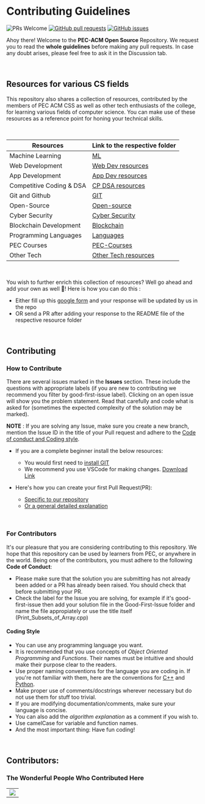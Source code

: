 # Contributing Guidelines

<img src="https://img.shields.io/badge/PRs-welcome-brightgreen.svg?style=for-the-badge" alt="PRs Welcome" /> <a href="https://github.com/PEC-CSS/Open-Source/pulls" target="_blank"><img alt="GitHub pull requests" src="https://img.shields.io/github/issues-pr/PEC-CSS/Open-Source?style=for-the-badge" /></a> <a href="https://github.com/PEC-CSS/Open-Source/issues" target="_blank"><img alt="GitHub issues" src="https://img.shields.io/github/issues/PEC-CSS/Open-Source?style=for-the-badge" /></a> <a href="https://github.com/PEC-CSS/Open-Source/blob/master/README.md#contributors-" target="_blank"></a>


Ahoy there! Welcome to the __PEC-ACM Open Source__ Repository. We request you to read the __whole guidelines__ before making any pull requests. In case any doubt arises, please feel free to ask it in the Discussion tab.

</br>

## Resources for various CS fields
This repository also shares a collection of resources, contributed by the members of PEC ACM CSS as well as other tech enthusiasts of the college, for learning various fields of computer science. You can make use of these resources as a reference point for honing your technical skills.

</br>

| Resources | Link to the respective folder |
| ------------- | ------------- |
| Machine Learning | [ML](/ML) |
| Web Development | [Web Dev resources](/Web-Dev-resources) |
| App Development | [App Dev resources](/App-Dev-resources)|
| Competitive Coding & DSA | [CP DSA resources](/CP-DSA-resources) |
| Git and Github | [GIT](/GIT) |
| Open-Source | [Open-source](/Open-source) |
| Cyber Security | [Cyber Security](/Cyber-Security) |
| Blockchain Development | [Blockchain](/Blockchain) |
| Programming Languages | [Languages](/Languages) |
| PEC Courses | [PEC-Courses](/PEC-Courses) |
| Other Tech | [Other Tech resources](/Other-Tech-resources) |

</br>

You wish to further enrich this collection of resources?
Well go ahead and add your own as well 🤩! Here is how you can do this :
- Either fill up this [google form](https://forms.gle/Qn6T2omShiZW1LLR9) and your response will be updated by us in the repo
- OR send a PR after adding your response to the README file of the respective resource folder

</br>

## Contributing

### How to Contribute
There are several issues marked in the __Issues__ section. These include the questions with appropriate labels (if you are new to contributing we recommend you filter by good-first-issue label). Clicking on an open issue will show you the problem statement. Read that carefully and code what is asked for (sometimes the expected complexity of the solution may be marked).

__NOTE__ : If you are solving any Issue, make sure you create a new branch, mention the Issue ID in the title of your Pull request and adhere to the [Code of conduct and Coding style](https://github.com/PEC-CSS/Open-Source#for-contributors).

* If you are a complete beginner install the below resources:
	* You would first need to [install GIT](https://www.youtube.com/watch?v=2j7fD92g-gE)
	* We recommend you use VSCode for making changes. [Download Link](https://code.visualstudio.com/download) 

* Here's how you can create your first Pull Request(PR):
	* [Specific to our repository](https://drive.google.com/file/d/1QoXaWDvIwgksPrwogE2JHzcoZqa7MQib/view)
	* [Or a general detailed explanation](https://www.youtube.com/watch?v=LuL60r-XnL4)

<br/>

### For Contributors
It's our pleasure that you are considering contributing to this repository. We hope that this repository can be used by learners from PEC, or anywhere in the world. Being one of the contributors, you must adhere to the following __Code of Conduct__:
- Please make sure that the solution you are submitting has not already been added or a PR has already been raised. You should check that before submitting your PR.
- Check the label for the Issue you are solving, for example if it's good-first-issue then add your solution file in the Good-First-Issue folder and name the file appropiately or use the title itself (Print_Subsets_of_Array.cpp) 

#### Coding Style
- You can use any programming language you want.
- It is recommended that you use concepts of _Object Oriented Programming_ and _Functions_. Their names must be intuitive and should make their purpose clear to the readers.
- Use proper naming conventions for the language you are coding in. If you're not familiar with them, here are the conventions for [C++](http://micro-os-plus.github.io/develop/naming-conventions/) and [Python](https://pythonguides.com/python-naming-conventions).
- Make proper use of comments/docstrings wherever necessary but do not use them for stuff too trivial.
- If you are modifying documentation/comments, make sure your language is concise.
- You can also add the _algorithm explanation_ as a comment if you wish to.
- Use camelCase for variable and function names.
- And the most important thing: Have fun coding!
  
</br>
  
## Contributors:
### The Wonderful People Who Contributed Here
<table>
	<tr>
		<td>
			<a href="https://github.com/PEC-CSS/Open-Source/graphs/contributors">
  				<img src="https://contrib.rocks/image?repo=PEC-CSS/Open-Source" />
			</a>
		</td>
	</tr>
</table>
